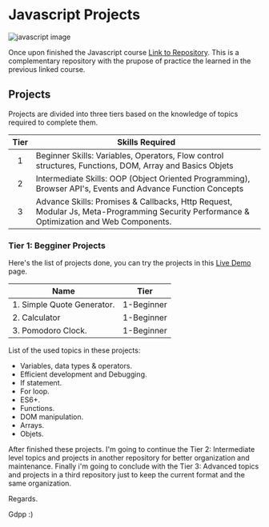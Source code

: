 # Javascript Projects

![javascript image](https://northsoft.co/blog/wp-content/uploads/2022/11/image.jpeg)

Once upon finished the Javascript course [Link to Repository](https://github.com/gdpp/javascript). This is a complementary repository with the prupose of practice the learned in the previous linked course.

## Projects

Projects are divided into three tiers based on the knowledge of topics required to complete them.

| Tier | Skills Required                                                                                                                          |
| :--: | ---------------------------------------------------------------------------------------------------------------------------------------- |
|  1   | Beginner Skills: Variables, Operators, Flow control structures, Functions, DOM, Array and Basics Objets                                  |
|  2   | Intermediate Skills: OOP (Object Oriented Programming), Browser API's, Events and Advance Function Concepts                              |
|  3   | Advance Skills: Promises & Callbacks, Http Request, Modular Js, Meta-Programming Security Performance & Optimization and Web Components. |

### Tier 1: Begginer Projects

Here's the list of projects done, you can try the projects in this [Live Demo]() page.

| Name                       | Tier       |
| -------------------------- | ---------- |
| 1. Simple Quote Generator. | 1-Beginner |
| 2. Calculator              | 1-Beginner |
| 3. Pomodoro Clock.         | 1-Beginner |

List of the used topics in these projects:

-   Variables, data types & operators.
-   Efficient development and Debugging.
-   If statement.
-   For loop.
-   ES6+.
-   Functions.
-   DOM manipulation.
-   Arrays.
-   Objets.

After finished these projects. I'm going to continue the Tier 2: Intermediate level topics and projects in another repository for better organization and maintenance. Finally i'm going to conclude with the Tier 3: Advanced topics and projects in a third repository just to keep the current format and the same organization.

Regards.

Gdpp :)
